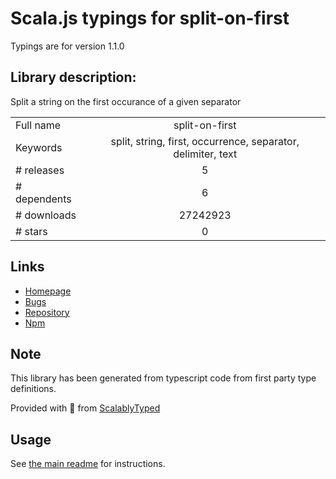 
# Scala.js typings for split-on-first

Typings are for version 1.1.0

## Library description:
Split a string on the first occurance of a given separator

|                    |                 |
| ------------------ | :-------------: |
| Full name          | split-on-first |
| Keywords           | split, string, first, occurrence, separator, delimiter, text |
| # releases         | 5 |
| # dependents       | 6 |
| # downloads        | 27242923 |
| # stars            | 0 |

## Links
- [Homepage](https://github.com/sindresorhus/split-on-first#readme)
- [Bugs](https://github.com/sindresorhus/split-on-first/issues)
- [Repository](https://github.com/sindresorhus/split-on-first)
- [Npm](https://www.npmjs.com/package/split-on-first)
    


## Note
This library has been generated from typescript code from first party type definitions.

Provided with :purple_heart: from [ScalablyTyped](https://github.com/oyvindberg/ScalablyTyped)

## Usage
See [the main readme](../../readme.md) for instructions.


